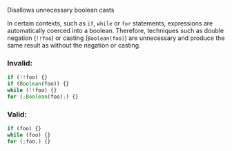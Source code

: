 Disallows unnecessary boolean casts

In certain contexts, such as `if`, `while` or `for` statements, expressions are
automatically coerced into a boolean.  Therefore, techniques such as double
negation (`!!foo`) or casting (`Boolean(foo)`) are unnecessary and produce the
same result as without the negation or casting.

### Invalid:

```typescript
if (!!foo) {}
if (Boolean(foo)) {}
while (!!foo) {}
for (;Boolean(foo);) {}
```

### Valid:

```typescript
if (foo) {}
while (foo) {}
for (;foo;) {}
```
